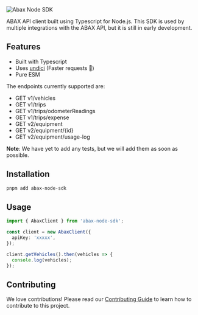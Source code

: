 <img src=".github/logo.svg" alt="Abax Node SDK">

ABAX API client built using Typescript for Node.js. This SDK is used by multiple
integrations with the ABAX API, but it is still in early development.

## Features

- Built with Typescript
- Uses [undici](https://github.com/nodejs/undici) (Faster requests 🚀)
- Pure ESM

The endpoints currently supported are:

- GET v1/vehicles
- GET v1/trips
- GET v1/trips/odometerReadings
- GET v1/trips/expense
- GET v2/equipment
- GET v2/equipment/{id}
- GET v2/equipment/usage-log

**Note**: We have yet to add any tests, but we will add them as soon as
possible.

## Installation

```bash
pnpm add abax-node-sdk
```

## Usage

```typescript
import { AbaxClient } from 'abax-node-sdk';

const client = new AbaxClient({
  apiKey: 'xxxxx',
});

client.getVehicles().then(vehicles => {
  console.log(vehicles);
});
```

## Contributing

We love contributions! Please read our [Contributing Guide](CONTRIBUTING.md) to
learn how to contribute to this project.
